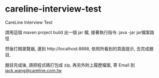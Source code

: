 # careline-interview-test
CareLine Interview Test

請用這個 maven project build 出一個 jar 檔, 
接著執行指令:
java -jar jar檔案路徑

然後打開瀏覽器, 連到 http://localhost:8888, 
依照所看到的頁面提示, 去完成題目, 

題目完成後, 請把程式碼打包成 zip, 
再另外附上履歷檔案, 寄 Email 到 jack.wang@careline.com.tw
